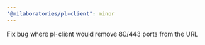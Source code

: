 ```yaml
---
'@milaboratories/pl-client': minor
---
```


Fix bug where pl-client would remove 80/443 ports from the URL
